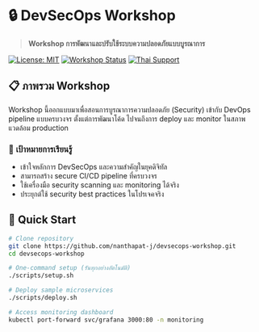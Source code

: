 # 🔒 DevSecOps Workshop
> **Workshop การพัฒนาและปรับใช้ระบบความปลอดภัยแบบบูรณาการ**

[![License: MIT](https://img.shields.io/badge/License-MIT-yellow.svg)](https://opensource.org/licenses/MIT)
[![Workshop Status](https://img.shields.io/badge/Status-Active-green.svg)]()
[![Thai Support](https://img.shields.io/badge/Thai-Supported-blue.svg)]()

## 📋 **ภาพรวม Workshop**

Workshop นี้ออกแบบมาเพื่อสอนการบูรณาการความปลอดภัย (Security) เข้ากับ DevOps pipeline แบบครบวงจร ตั้งแต่การพัฒนาโค้ด ไปจนถึงการ deploy และ monitor ในสภาพแวดล้อม production

### 🎯 **เป้าหมายการเรียนรู้**
- เข้าใจหลักการ DevSecOps และความสำคัญในยุคดิจิทัล
- สามารถสร้าง secure CI/CD pipeline ที่ครบวงจร
- ใช้เครื่องมือ security scanning และ monitoring ได้จริง
- ประยุกต์ใช้ security best practices ในโปรเจคจริง

## 🚀 **Quick Start**

```bash
# Clone repository
git clone https://github.com/nanthapat-j/devsecops-workshop.git
cd devsecops-workshop

# One-command setup (รันทุกอย่างอัตโนมัติ)
./scripts/setup.sh

# Deploy sample microservices
./scripts/deploy.sh

# Access monitoring dashboard
kubectl port-forward svc/grafana 3000:80 -n monitoring
